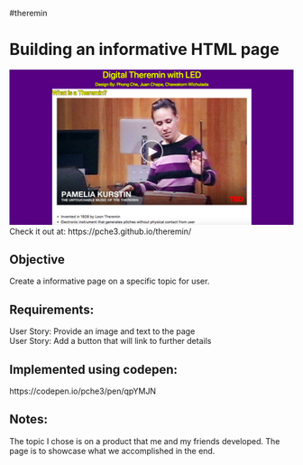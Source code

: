 #theremin

<h1>Building an informative HTML page</h1>
<img src="https://github.com/pche3/theremin/blob/master/preview_theremin.png" alt="Preview">
Check it out at: https://pche3.github.io/theremin/

<h2>Objective</h2>
Create a informative page on a specific topic for user.

<h2>Requirements:</h2>
User Story: Provide an image and text to the page
<br>User Story: Add a button that will link to further details 

<h2>Implemented using codepen:</h2>
https://codepen.io/pche3/pen/qpYMJN

<h2>Notes:</h2>
The topic I chose is on a product that me and my friends developed. The page is to showcase what we accomplished in the end.
